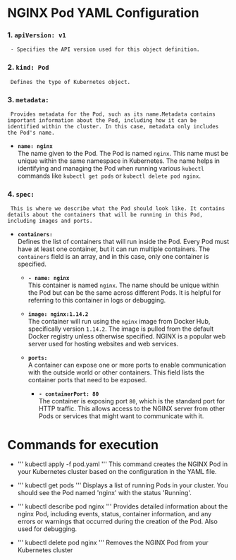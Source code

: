 
# NGINX Pod YAML Configuration

### 1. `apiVersion: v1`

     - Specifies the API version used for this object definition.  


### 2. `kind: Pod`
     Defines the type of Kubernetes object.  


### 3. `metadata:`
     Provides metadata for the Pod, such as its name.Metadata contains important information about the Pod, including how it can be identified within the cluster. In this case, metadata only includes the Pod's name.

- **`name: nginx`**  
     The name given to the Pod. The Pod is named `nginx`. This name must be unique within the same namespace in Kubernetes. The name helps in identifying and managing the Pod when running various `kubectl` commands like `kubectl get pods` or `kubectl delete pod nginx`.

### 4. `spec:`
     This is where we describe what the Pod should look like. It contains details about the containers that will be running in this Pod, including images and ports.

- **`containers:`**  
     Defines the list of containers that will run inside the Pod. Every Pod must have at least one container, but it can run multiple containers. The `containers` field is an array, and in this case, only one container is specified.

  - **`- name: nginx`**  
     This container is named `nginx`. The name should be unique within the Pod but can be the same across different Pods. It is helpful for referring to this container in logs or debugging.

  - **`image: nginx:1.14.2`**  
     The container will run using the `nginx` image from Docker Hub, specifically version `1.14.2`. The image is pulled from the default Docker registry unless otherwise specified. NGINX is a popular web server used for hosting websites and web services.

  - **`ports:`**  
     A container can expose one or more ports to enable communication with the outside world or other containers. This field lists the container ports that need to be exposed.

    - **`- containerPort: 80`**  
      The container is exposing port `80`, which is the standard port for HTTP traffic. This allows access to the NGINX server from other Pods or services that might want to communicate with it.


# Commands for execution

- '''
kubectl apply -f pod.yaml
'''
This command creates the NGINX Pod in your Kubernetes cluster based on the configuration in the YAML file.

- '''
kubectl get pods
'''
Displays a list of running Pods in your cluster. You should see the Pod named 'nginx' with the status 'Running'.

- '''
kubectl describe pod nginx
'''
Provides detailed information about the nginx Pod, including events, status, container information, and any errors or warnings that occurred during the creation of the Pod. Also used for debugging.

- '''
kubectl delete pod nginx
'''
Removes the NGINX Pod from your Kubernetes cluster